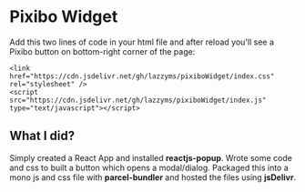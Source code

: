 # Pixibo Widget
Add this two lines of code in your html file and after reload you'll see a Pixibo button on bottom-right corner of the page:
```
<link href="https://cdn.jsdelivr.net/gh/lazzyms/pixiboWidget/index.css" rel="stylesheet" />
<script src="https://cdn.jsdelivr.net/gh/lazzyms/pixiboWidget/index.js" type="text/javascript"></script>
 ```
 ## What I did?
 Simply created a React App and installed **reactjs-popup**. Wrote some code and css to built a button which opens a modal/dialog. Packaged this into a mono js and css file with **parcel-bundler** and hosted the files using **jsDelivr**.
  
